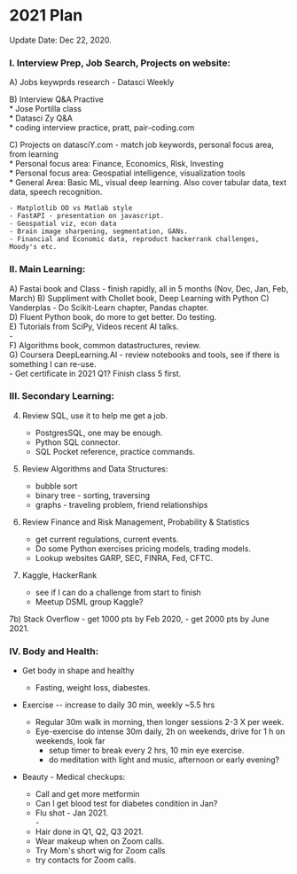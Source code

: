 # 2021 Plan  

Update Date: Dec 22, 2020.  

### I. Interview Prep, Job Search, Projects on website:    

 A) Jobs keywprds research - Datasci Weekly  

 B) Interview Q&A Practive  
    * Jose Portilla class  
    * Datasci Zy Q&A  
    * coding interview practice, pratt, pair-coding.com  
 
 C) Projects on datasciY.com - match job keywords, personal focus area, from learning  
    * Personal focus area:  Finance, Economics, Risk, Investing  
    * Personal focus area:  Geospatial intelligence, visualization tools  
    * General Area: Basic ML, visual deep learning.  Also cover tabular data, text data, speech recognition.  
    
    - Matplotlib OO vs Matlab style  
    - FastAPI - presentation on javascript.  
    - Geospatial viz, econ data  
    - Brain image sharpening, segmentation, GANs.  
    - Financial and Economic data, reproduct hackerrank challenges, Moody's etc. 
    

### II. Main Learning:  

 A) Fastai book and Class - finish rapidly, all in 5 months (Nov, Dec, Jan, Feb, March) 
 B) Suppliment with Chollet book, Deep Learning with Python 
 C) Vanderplas - Do Scikit-Learn chapter, Pandas chapter.  
 D) Fluent Python book, do more to get better. Do testing.  
 E) Tutorials from SciPy, Videos recent AI talks.  
   \-  
 F) Algorithms book, common datastructures, review.  
 G) Coursera DeepLearning.AI 
     - review notebooks and tools, see if there is something I can re-use.  
     - Get certificate in 2021 Q1?  Finish class 5 first. 
 
 
### III. Secondary Learning:  
 
 4) Review SQL, use it to help me get a job. 
    - PostgresSQL, one may be enough.  
    - Python SQL connector.  
    - SQL Pocket reference, practice commands.  
 
 5) Review Algorithms and Data Structures:  
    - bubble sort  
    - binary tree - sorting, traversing  
    - graphs - traveling problem, friend relationships  
 
 6) Review Finance and Risk Management, Probability & Statistics    
    - get current regulations, current events.  
    - Do some Python exercises pricing models, trading models.  
    - Lookup websites GARP, SEC, FINRA, Fed, CFTC.  
  
 7) Kaggle, HackerRank
    - see if I can do a challenge from start to finish  
    - Meetup DSML group Kaggle?  
    
 7b) Stack Overflow 
    - get 1000 pts by Feb 2020, 
    - get 2000 pts by June 2021.  
 
 
 ### IV.  Body and Health:  
 
   * Get body in shape and healthy  
     - Fasting, weight loss, diabestes.  
     
   * Exercise -- increase to daily 30 min, weekly ~5.5 hrs    
      * Regular 30m walk in morning, then longer sessions 2-3 X per week.  
      * Eye-exercise do intense 30m daily, 2h on weekends, drive for 1 h on weekends, look far  
        - setup timer to break every 2 hrs, 10 min eye exercise.  
        - do meditation with light and music, afternoon or early evening?  
   
   * Beauty - Medical checkups:  
     * Call and get more metformin  
     * Can I get blood test for diabetes condition in Jan?  
     * Flu shot - Jan 2021.  
        \-  
     * Hair done in Q1, Q2, Q3 2021.  
     * Wear makeup when on Zoom calls.  
     * Try Mom's short wig for Zoom calls  
     * try contacts for Zoom calls.   



     
